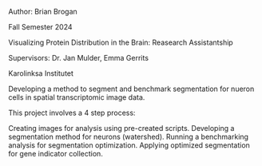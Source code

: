 Author: Brian Brogan

Fall Semester 2024

Visualizing Protein Distribution in the Brain: Reasearch Assistantship

Supervisors: Dr. Jan Mulder, Emma Gerrits

Karolinksa Institutet

Developing a method to segment and benchmark segmentation for nueron cells in spatial transcriptomic image data.

This project involves a 4 step process:

Creating images for analysis using pre-created scripts.
Developing a segmentation method for neurons (watershed).
Running a benchmarking analysis for segmentation optimization.
Applying optimized segmentation for gene indicator collection.
